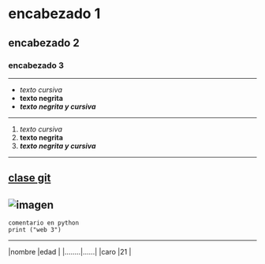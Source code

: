# encabezado 1
## encabezado 2
### encabezado 3
---
- *texto cursiva*
- **texto negrita**
- ***texto negrita y cursiva***
---
1. *texto cursiva*
2. **texto negrita**
3. ***texto negrita y cursiva***
---
[clase git](https://drive.google.com/file/d/1XSGULmyOyH20Lqq3WYZwXUnoH3j6cL63/view)
---
![imagen](https://encrypted-tbn0.gstatic.com/images?q=tbn:ANd9GcQGp2RKrzqJF2Cu3dxnk2RGK_F7SSloJG-Wyw&s)
---
```
comentario en python
print ("web 3")
```
---
|nombre  |edad |
|........|......|
|caro    |21    |
